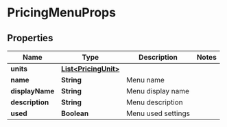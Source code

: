 

# PricingMenuProps


## Properties

| Name | Type | Description | Notes |
|------------ | ------------- | ------------- | -------------|
|**units** | [**List&lt;PricingUnit&gt;**](PricingUnit.md) |  |  |
|**name** | **String** | Menu name |  |
|**displayName** | **String** | Menu display name |  |
|**description** | **String** | Menu description |  |
|**used** | **Boolean** | Menu used settings |  |



